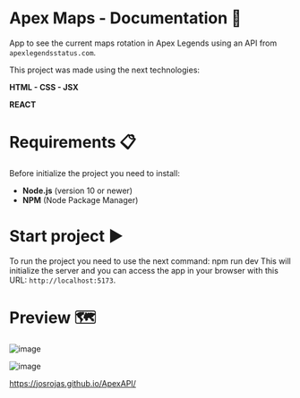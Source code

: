 # Apex Maps - Documentation 🔎

App to see the current maps rotation in Apex Legends using an API from `apexlegendsstatus.com`.


This project was made using the next technologies:

**HTML - CSS - JSX**

**REACT**

# Requirements 📋

Before initialize the project you need to install:

- **Node.js** (version 10 or newer)
- **NPM** (Node Package Manager)

# Start project ▶️

To run the project you need to use the next command:
npm run dev
This will initialize the server and you can access the app in your browser with this URL: `http://localhost:5173`. 

# Preview 🗺

![image](https://github.com/josrojas/ReactApexApi/assets/73319827/f4f06e54-2e2a-45be-891d-60768f4c6810)

![image](https://github.com/josrojas/ReactApexApi/assets/73319827/db038de1-b991-40e2-85ea-cf7edd5e1ba0)


https://josrojas.github.io/ApexAPI/
